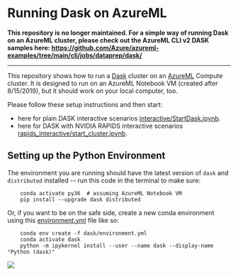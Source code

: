 # Running Dask on AzureML

**This repository is no longer maintained. For a simple way of running Dask on an AzureML cluster, please check out the AzureML CLI v2 DASK samples here: https://github.com/Azure/azureml-examples/tree/main/cli/jobs/dataprep/dask/**


---- 

This repository shows how to run a [Dask](https://docs.dask.org/en/latest/) cluster on an [AzureML](https://docs.microsoft.com/en-us/azure/machine-learning/service/) Compute cluster. It is designed to run on an AzureML Notebook VM (created after 8/15/2019), but it should work on your local computer, too. 

Please follow these setup instructions and then start:
 
- here for plain DASK interactive scenarios [interactive/StartDask.ipynb](interactive/StartDask.ipynb).
- here for DASK with NVIDIA RAPIDS interactive scenarios [rapids_interactive/start_cluster.ipynb](rapids_interactive/start_cluster.ipynb).

## Setting up the Python Environment
The environment you are running should have the latest version of `dask` and `distributed` installed -- run this code in the terminal to make sure:

```shell
    conda activate py36  # assuming AzureML Notebook VM
    pip install --upgrade dask distributed
```

Or, if you want to be on the safe side, create a new conda environment using this [environment.yml](interactive/dask/environment.yml) file like so:

```shell
    conda env create -f dask/environment.yml  
    conda activate dask
    python -m ipykernel install --user --name dask --display-name "Python (dask)"
```

![](img/dask-status.gif)

